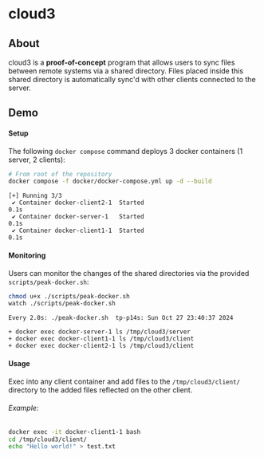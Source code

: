 # cloud3

## About
cloud3 is a **proof-of-concept** program that allows users to sync files between remote systems via a shared directory.
Files placed inside this shared directory is automatically sync'd with other clients connected to the server.

## Demo

#### Setup
The following `docker compose` command deploys 3 docker containers (1 server, 2 clients):
```bash
# From root of the repository
docker compose -f docker/docker-compose.yml up -d --build
```
```
[+] Running 3/3
 ✔ Container docker-client2-1  Started                                                                                         0.1s
 ✔ Container docker-server-1   Started                                                                                         0.1s
 ✔ Container docker-client1-1  Started                                                                                         0.1s
```

#### Monitoring
Users can monitor the changes of the shared directories via the provided `scripts/peak-docker.sh`:
```bash
chmod u+x ./scripts/peak-docker.sh
watch ./scripts/peak-docker.sh
```

```
Every 2.0s: ./peak-docker.sh  tp-p14s: Sun Oct 27 23:40:37 2024

+ docker exec docker-server-1 ls /tmp/cloud3/server
+ docker exec docker-client1-1 ls /tmp/cloud3/client
+ docker exec docker-client2-1 ls /tmp/cloud3/client
```

#### Usage
Exec into any client container and add files to the `/tmp/cloud3/client/` directory
to the added files reflected on the other client.

###### Example:
```bash
docker exec -it docker-client1-1 bash
cd /tmp/cloud3/client/
echo "Hello world!" > test.txt
```

